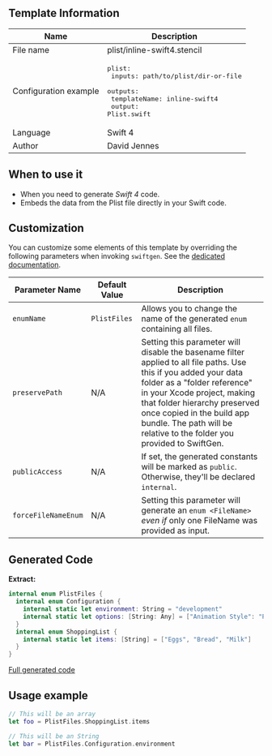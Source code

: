## Template Information

| Name      | Description       |
| --------- | ----------------- |
| File name | plist/inline-swift4.stencil |
| Configuration example | <pre>plist:<br />  inputs: path/to/plist/dir-or-file<br />  outputs:<br />    templateName: inline-swift4<br />    output: Plist.swift</pre> |
| Language | Swift 4 |
| Author | David Jennes |

## When to use it

- When you need to generate *Swift 4* code.
- Embeds the data from the Plist file directly in your Swift code.

## Customization

You can customize some elements of this template by overriding the following parameters when invoking `swiftgen`. See the [dedicated documentation](../../ConfigFile.md).

| Parameter Name | Default Value | Description |
| -------------- | ------------- | ----------- |
| `enumName` | `PlistFiles` | Allows you to change the name of the generated `enum` containing all files. |
| `preservePath` | N/A | Setting this parameter will disable the basename filter applied to all file paths. Use this if you added your data folder as a "folder reference" in your Xcode project, making that folder hierarchy preserved once copied in the build app bundle. The path will be relative to the folder you provided to SwiftGen. |
| `publicAccess` | N/A | If set, the generated constants will be marked as `public`. Otherwise, they'll be declared `internal`. |
| `forceFileNameEnum` | N/A | Setting this parameter will generate an `enum <FileName>` _even if_ only one FileName was provided as input. |

## Generated Code

**Extract:**

```swift
internal enum PlistFiles {
  internal enum Configuration {
    internal static let environment: String = "development"
    internal static let options: [String: Any] = ["Animation Style": "Party Mode"]
  }
  internal enum ShoppingList {
    internal static let items: [String] = ["Eggs", "Bread", "Milk"]
  }
}
```

[Full generated code](../../../Tests/Fixtures/Generated/Plist/inline-swift4/all.swift)

## Usage example

```swift
// This will be an array
let foo = PlistFiles.ShoppingList.items

// This will be an String
let bar = PlistFiles.Configuration.environment
```
